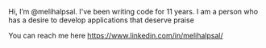 Hi, I’m @melihalpsal. I've been writing code for 11 years. I am a person who has a desire to develop applications that deserve praise

You can reach me here https://www.linkedin.com/in/melihalpsal/

<!---
melihalpsal/melihalpsal is a ✨ special ✨ repository because its `README.md` (this file) appears on your GitHub profile.
You can click the Preview link to take a look at your changes.
--->

